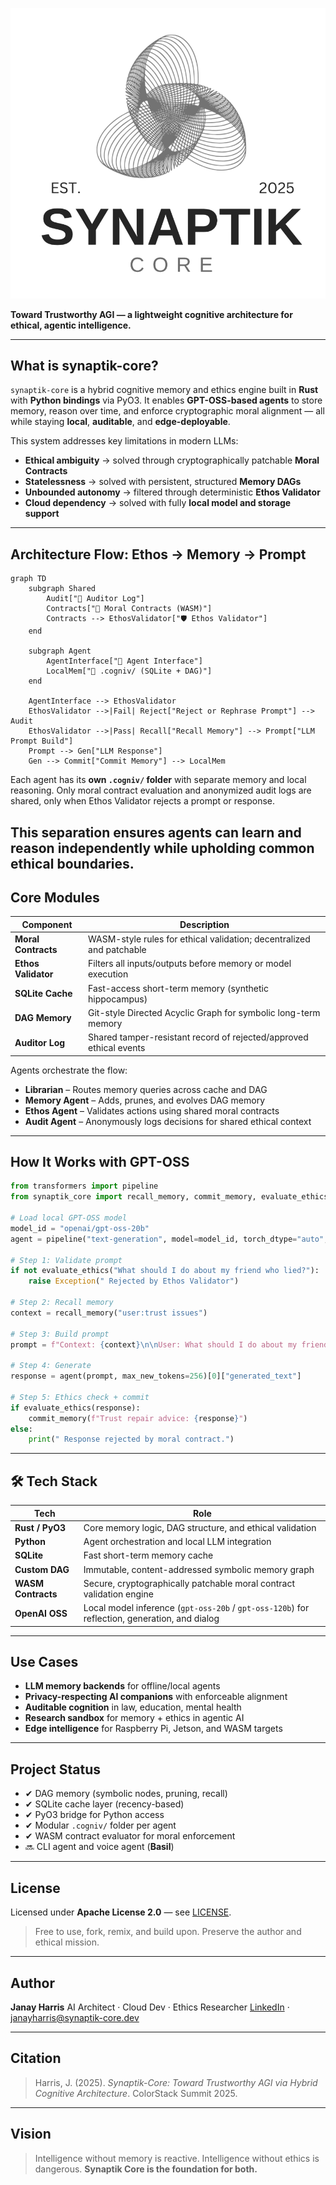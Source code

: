 ![Synaptik Logo](./images/synaptik-logo.png)

**Toward Trustworthy AGI — a lightweight cognitive architecture for ethical, agentic intelligence.**

---

##  What is synaptik-core?

`synaptik-core` is a hybrid cognitive memory and ethics engine built in **Rust** with **Python bindings** via PyO3.
It enables **GPT-OSS-based agents** to store memory, reason over time, and enforce cryptographic moral alignment — all while staying **local**, **auditable**, and **edge-deployable**.

This system addresses key limitations in modern LLMs:

* **Ethical ambiguity** → solved through cryptographically patchable **Moral Contracts**
*  **Statelessness** → solved with persistent, structured **Memory DAGs**
* **Unbounded autonomy** → filtered through deterministic **Ethos Validator**
* **Cloud dependency** → solved with fully **local model and storage support**

---

## Architecture Flow: Ethos → Memory → Prompt

```mermaid
graph TD
    subgraph Shared
        Audit["🧾 Auditor Log"]
        Contracts["📜 Moral Contracts (WASM)"]
        Contracts --> EthosValidator["🛡️ Ethos Validator"]
    end

    subgraph Agent
        AgentInterface["🤖 Agent Interface"]
        LocalMem["📁 .cogniv/ (SQLite + DAG)"]
    end

    AgentInterface --> EthosValidator
    EthosValidator -->|Fail| Reject["Reject or Rephrase Prompt"] --> Audit
    EthosValidator -->|Pass| Recall["Recall Memory"] --> Prompt["LLM Prompt Build"]
    Prompt --> Gen["LLM Response"]
    Gen --> Commit["Commit Memory"] --> LocalMem
```

Each agent has its **own `.cogniv/` folder** with separate memory and local reasoning.
Only moral contract evaluation and anonymized audit logs are shared, only when Ethos Validator rejects a prompt or response.

This separation ensures agents can learn and reason independently while upholding common ethical boundaries.
---

##  Core Modules

| Component           | Description                                                          |
| ------------------- | -------------------------------------------------------------------- |
| **Moral Contracts** | WASM-style rules for ethical validation; decentralized and patchable |
| **Ethos Validator** | Filters all inputs/outputs before memory or model execution          |
| **SQLite Cache**    | Fast-access short-term memory (synthetic hippocampus)                |
| **DAG Memory**      | Git-style Directed Acyclic Graph for symbolic long-term memory       |
| **Auditor Log**     | Shared tamper-resistant record of rejected/approved ethical events   |

Agents orchestrate the flow:

* **Librarian** – Routes memory queries across cache and DAG
* **Memory Agent** – Adds, prunes, and evolves DAG memory
* **Ethos Agent** – Validates actions using shared moral contracts
* **Audit Agent** – Anonymously logs decisions for shared ethical context

---

## How It Works with GPT-OSS

```python
from transformers import pipeline
from synaptik_core import recall_memory, commit_memory, evaluate_ethics

# Load local GPT-OSS model
model_id = "openai/gpt-oss-20b" 
agent = pipeline("text-generation", model=model_id, torch_dtype="auto", device_map="auto")

# Step 1: Validate prompt
if not evaluate_ethics("What should I do about my friend who lied?"):
    raise Exception(" Rejected by Ethos Validator")

# Step 2: Recall memory
context = recall_memory("user:trust issues")

# Step 3: Build prompt
prompt = f"Context: {context}\n\nUser: What should I do about my friend who lied?\nAssistant:"

# Step 4: Generate
response = agent(prompt, max_new_tokens=256)[0]["generated_text"]

# Step 5: Ethics check + commit
if evaluate_ethics(response):
    commit_memory(f"Trust repair advice: {response}")
else:
    print(" Response rejected by moral contract.")
```

---

## 🛠️ Tech Stack

| Tech               | Role                                                                                          |
| ------------------ | --------------------------------------------------------------------------------------------- |
| **Rust / PyO3**    | Core memory logic, DAG structure, and ethical validation                                      |
| **Python**         | Agent orchestration and local LLM integration                                                 |
| **SQLite**         | Fast short-term memory cache                                                                  |
| **Custom DAG**     | Immutable, content-addressed symbolic memory graph                                            |
| **WASM Contracts** | Secure, cryptographically patchable moral contract validation engine                          |
| **OpenAI OSS**     | Local model inference (`gpt-oss-20b` / `gpt-oss-120b`) for reflection, generation, and dialog |

---

## Use Cases

* **LLM memory backends** for offline/local agents
* **Privacy-respecting AI companions** with enforceable alignment
* **Auditable cognition** in law, education, mental health
* **Research sandbox** for memory + ethics in agentic AI
* **Edge intelligence** for Raspberry Pi, Jetson, and WASM targets

---

##  Project Status

* ✔ DAG memory (symbolic nodes, pruning, recall)
* ✔ SQLite cache layer (recency-based)
* ✔ PyO3 bridge for Python access
* ✔ Modular `.cogniv/` folder per agent
* ✔ WASM contract evaluator for moral enforcement
* 🔜 CLI agent and voice agent (**Basil**)

---

## License

Licensed under **Apache License 2.0** — see [LICENSE](./LICENSE).

> Free to use, fork, remix, and build upon. Preserve the author and ethical mission.

---

## Author

**Janay Harris**
AI Architect · Cloud Dev · Ethics Researcher
[LinkedIn](https://www.linkedin.com/in/janay-codes/) · [janayharris@synaptik-core.dev](mailto:janayharris@synaptik-core.dev)

---

## Citation

> Harris, J. (2025). *Synaptik-Core: Toward Trustworthy AGI via Hybrid Cognitive Architecture*. ColorStack Summit 2025.

---

## Vision

> Intelligence without memory is reactive.
> Intelligence without ethics is dangerous.
> **Synaptik Core is the foundation for both.**

